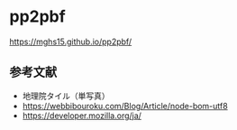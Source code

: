 # pp2pbf

https://mghs15.github.io/pp2pbf/

## 参考文献
* 地理院タイル（単写真）
* https://webbibouroku.com/Blog/Article/node-bom-utf8
* https://developer.mozilla.org/ja/

